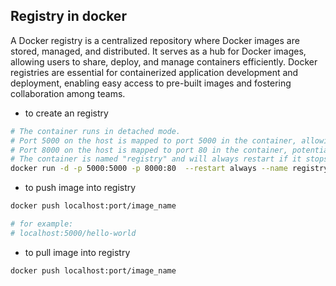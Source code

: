 ## Registry in docker

A Docker registry is a centralized repository where Docker images are stored, managed, and distributed. It serves as a hub for Docker images, allowing users to share, deploy, and manage containers efficiently. Docker registries are essential for containerized application development and deployment, enabling easy access to pre-built images and fostering collaboration among teams.

- to create an registry

```bash
# The container runs in detached mode.
# Port 5000 on the host is mapped to port 5000 in the container, allowing access to the registry service.
# Port 8000 on the host is mapped to port 80 in the container, potentially for accessing another service running in the container.
# The container is named "registry" and will always restart if it stops.
docker run -d -p 5000:5000 -p 8000:80  --restart always --name registry registry:2
```

- to push image into registry

```bash
docker push localhost:port/image_name

# for example:
# localhost:5000/hello-world
```

- to pull image into registry

```bash
docker push localhost:port/image_name
```
